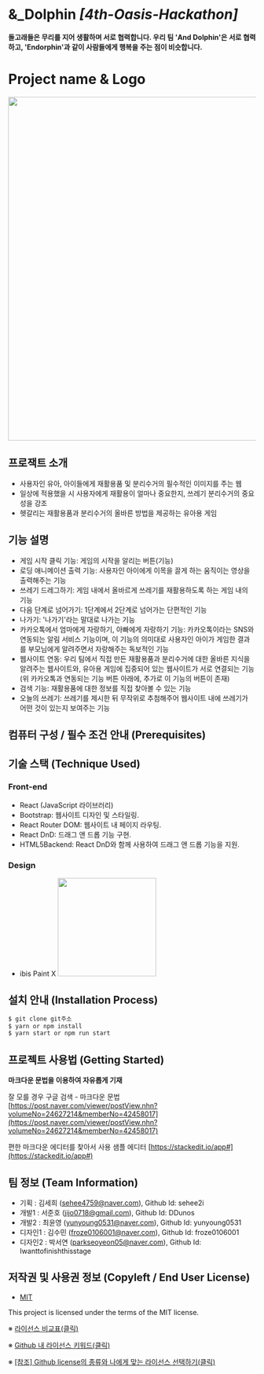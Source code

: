 # &_Dolphin *[4th-Oasis-Hackathon]*
**돌고래들은 무리를 지어 생활하며 서로 협력합니다. 우리 팀 'And Dolphin'은 서로 협력하고, 'Endorphin'과 같이 사람들에게 행복을 주는 점이 비슷합니다.**


# Project name & Logo
<img src="https://cdn.discordapp.com/attachments/1140898430168879114/1146306389526978560/231_20230830135121.png" width="700" height="700"/>


## 프로잭트 소개
- 사용자인 유아, 아이들에게 재활용품 및 분리수거의 필수적인 이미지를 주는 웹
- 일상에 적용했을 시 사용자에게 재활용이 얼마나 중요한지, 쓰레기 분리수거의 중요성을 강조
- 헷갈리는 재활용품과 분리수거의 올바른 방법을 제공하는 유아용 게임


## 기능 설명
 - 게임 시작 클릭 기능: 게임의 시작을 알리는 버튼(기능)
 - 로딩 애니메이션 출력 기능: 사용자인 아이에게 이목을 끌게 하는 움직이는 영상을 출력해주는 기능
 - 쓰레기 드레그하기: 게임 내에서 올바르게 쓰레기를 재활용하도록 하는 게임 내의 기능
 - 다음 단계로 넘어가기: 1단계에서 2단계로 넘어가는 단편적인 기능
 - 나가기: '나가기'라는 말대로 나가는 기능
 - 카카오톡에서 엄마에게 자랑하기, 아빠에게 자랑하기 기능: 카카오톡이라는 SNS와 연동되는 알림 서비스 기능이며, 이 기능의 의미대로 사용자인 아이가 게임한 결과를 부모님에게 알려주면서 자랑해주는 독보적인 기능
 - 웹사이트 연동: 우리 팀에서 직접 만든 재활용품과 분리수거에 대한 올바른 지식을 알려주는 웹사이트와, 유아용 게임에 집중되어 있는 웹사이트가 서로 연결되는 기능 (위 카카오톡과 연동되는 기능 버튼 아래에, 추가로 이 기능의 버튼이 존재)
 - 검색 기능: 재활용품에 대한 정보를 직접 찾아볼 수 있는 기능
 - 오늘의 쓰레기: 쓰레기를 제시한 뒤 무작위로 추첨해주어 웹사이트 내에 쓰레기가 어떤 것이 있는지 보여주는 기능

## 컴퓨터 구성 / 필수 조건 안내 (Prerequisites)


## 기술 스택 (Technique Used) 
### Front-end
 - React (JavaScript 라이브러리) 
 - Bootstrap: 웹사이트 디자인 및 스타일링.
 - React Router DOM: 웹사이트 내 페이지 라우팅.
 - React DnD: 드래그 앤 드롭 기능 구현.
 - HTML5Backend: React DnD와 함께 사용하여 드래그 앤 드롭 기능을 지원.

### Design
 - ibis Paint X
   <img src="(https://github.com/DDunos/mysite/assets/101813425/2b5d5c45-5ff3-4b9f-b11f-450d6c79b95e" width="200" height="200"/>

## 설치 안내 (Installation Process)
```bash
$ git clone git주소
$ yarn or npm install
$ yarn start or npm run start
```

## 프로젝트 사용법 (Getting Started)
**마크다운 문법을 이용하여 자유롭게 기재**

잘 모를 경우
구글 검색 - 마크다운 문법
[https://post.naver.com/viewer/postView.nhn?volumeNo=24627214&memberNo=42458017](https://post.naver.com/viewer/postView.nhn?volumeNo=24627214&memberNo=42458017)

 편한 마크다운 에디터를 찾아서 사용
 샘플 에디터 [https://stackedit.io/app#](https://stackedit.io/app#)
 
## 팀 정보 (Team Information)
- 기획 : 김세희 (sehee4759@naver.com), Github Id: sehee2i
- 개발1 : 서준호 (jijo0718@gmail.com), Github Id: DDunos
- 개발2 : 최윤영 (yunyoung0531@naver.com), Github Id: yunyoung0531
- 디자인1 : 김수민 (froze0106001@naver.com), Github Id: froze0106001
- 디자인2 : 박서연 (parkseoyeon05@naver.com), Github Id: Iwanttofinishthisstage

## 저작권 및 사용권 정보 (Copyleft / End User License)
 * [MIT](https://github.com/osam2020-WEB/Sample-ProjectName-TeamName/blob/master/license.md)

This project is licensed under the terms of the MIT license.

※ [라이선스 비교표(클릭)](https://olis.or.kr/license/compareGuide.do)

※ [Github 내 라이선스 키워드(클릭)](https://docs.github.com/en/github/creating-cloning-and-archiving-repositories/creating-a-repository-on-github/licensing-a-repository)

※ [\[참조\] Github license의 종류와 나에게 맞는 라이선스 선택하기(클릭)](https://flyingsquirrel.medium.com/github-license%EC%9D%98-%EC%A2%85%EB%A5%98%EC%99%80-%EB%82%98%EC%97%90%EA%B2%8C-%EB%A7%9E%EB%8A%94-%EB%9D%BC%EC%9D%B4%EC%84%A0%EC%8A%A4-%EC%84%A0%ED%83%9D%ED%95%98%EA%B8%B0-ae29925e8ff4)

